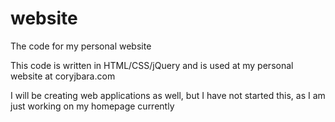 # website
The code for my personal website

This code is written in HTML/CSS/jQuery and is used at my personal website at coryjbara.com

I will be creating web applications as well, but I have not started this, as I am just working on my homepage currently
